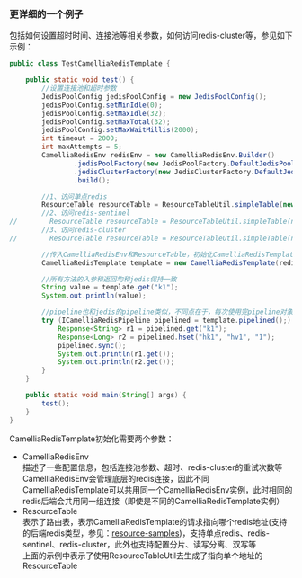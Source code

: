 
### 更详细的一个例子
包括如何设置超时时间、连接池等相关参数，如何访问redis-cluster等，参见如下示例：
```java
public class TestCamelliaRedisTemplate {

    public static void test() {
        //设置连接池和超时参数
        JedisPoolConfig jedisPoolConfig = new JedisPoolConfig();
        jedisPoolConfig.setMinIdle(0);
        jedisPoolConfig.setMaxIdle(32);
        jedisPoolConfig.setMaxTotal(32);
        jedisPoolConfig.setMaxWaitMillis(2000);
        int timeout = 2000;
        int maxAttempts = 5;
        CamelliaRedisEnv redisEnv = new CamelliaRedisEnv.Builder()
                .jedisPoolFactory(new JedisPoolFactory.DefaultJedisPoolFactory(jedisPoolConfig, timeout))
                .jedisClusterFactory(new JedisClusterFactory.DefaultJedisClusterFactory(jedisPoolConfig, timeout, timeout, maxAttempts))
                .build();

        //1、访问单点redis
        ResourceTable resourceTable = ResourceTableUtil.simpleTable(new Resource("redis://passwd@127.0.0.1:6379"));
        //2、访问redis-sentinel
//        ResourceTable resourceTable = ResourceTableUtil.simpleTable(new Resource("redis-sentinel://passwd@127.0.0.1:16379,127.0.0.1:26379/master"));
        //3、访问redis-cluster
//        ResourceTable resourceTable = ResourceTableUtil.simpleTable(new Resource("redis-cluster://passwd@127.0.0.1:6379,127.0.0.2:6379,127.0.0.3:6379"));

        //传入CamelliaRedisEnv和ResourceTable，初始化CamelliaRedisTemplate对象
        CamelliaRedisTemplate template = new CamelliaRedisTemplate(redisEnv, resourceTable);

        //所有方法的入参和返回均和jedis保持一致
        String value = template.get("k1");
        System.out.println(value);

        //pipeline也和jedis的pipeline类似，不同点在于，每次使用完pipeline对象，务必调用close方法；可以使用try-resource语法自动close（因为ICamelliaRedisPipeline实现了Closeable接口）
        try (ICamelliaRedisPipeline pipelined = template.pipelined();) {
            Response<String> r1 = pipelined.get("k1");
            Response<Long> r2 = pipelined.hset("hk1", "hv1", "1");
            pipelined.sync();
            System.out.println(r1.get());
            System.out.println(r2.get());
        }
    }

    public static void main(String[] args) {
        test();
    }
}
```
CamelliaRedisTemplate初始化需要两个参数：
* CamelliaRedisEnv  
描述了一些配置信息，包括连接池参数、超时、redis-cluster的重试次数等     
CamelliaRedisEnv会管理底层的redis连接，因此不同CamelliaRedisTemplate可以共用同一个CamelliaRedisEnv实例，此时相同的redis后端会共用同一组连接（即使是不同的CamelliaRedisTemplate实例）      
* ResourceTable  
表示了路由表，表示CamelliaRedisTemplate的请求指向哪个redis地址(支持的后端redis类型，参见：[resource-samples](resource-samples.md))，支持单点redis、redis-sentinel、redis-cluster，此外也支持配置分片、读写分离、双写等      
上面的示例中表示了使用ResourceTableUtil去生成了指向单个地址的ResourceTable